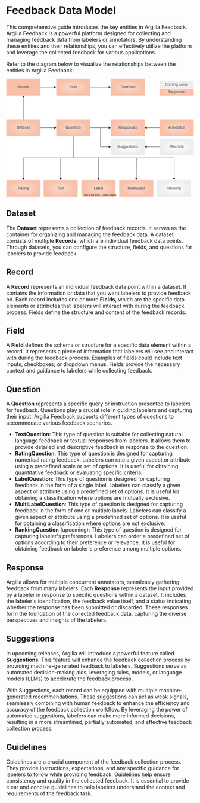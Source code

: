# Feedback Data Model
This comprehensive guide introduces the key entities in Argilla Feedback. Argilla Feedback is a powerful platform designed for collecting and managing feedback data from labelers or annotators. By understanding these entities and their relationships, you can effectively utilize the platform and leverage the collected feedback for various applications.

Refer to the diagram below to visualize the relationships between the entities in Argilla Feedback:


![data-model](../../../_static/images/llms/fb-model.svg "Argilla Feedback Data Model")

## Dataset

The **Dataset** represents a collection of feedback records. It serves as the container for organizing and managing the feedback data. A dataset consists of multiple **Records**, which are individual feedback data points. Through datasets, you can configure the structure, fields, and questions for labelers to provide feedback.

## Record

A **Record** represents an individual feedback data point within a dataset. It contains the information or data that you want labelers to provide feedback on. Each record includes one or more **Fields**, which are the specific data elements or attributes that labelers will interact with during the feedback process. Fields define the structure and content of the feedback records.

## Field

A **Field** defines the schema or structure for a specific data element within a record. It represents a piece of information that labelers will see and interact with during the feedback process. Examples of fields could include text inputs, checkboxes, or dropdown menus. Fields provide the necessary context and guidance to labelers while collecting feedback.

## Question

A **Question** represents a specific query or instruction presented to labelers for feedback. Questions play a crucial role in guiding labelers and capturing their input. Argilla Feedback supports different types of questions to accommodate various feedback scenarios.

- **TextQuestion**: This type of question is suitable for collecting natural language feedback or textual responses from labelers. It allows them to provide detailed and descriptive feedback in response to the question.
- **RatingQuestion**: This type of question is designed for capturing numerical rating feedback. Labelers can rate a given aspect or attribute using a predefined scale or set of options. It is useful for obtaining quantitative feedback or evaluating specific criteria.
- **LabelQuestion**: This type of question is designed for capturing feedback in the form of a single label. Labelers can classify a given aspect or attribute using a predefined set of options. It is useful for obtaining a classification where options are mutually exclusive.
- **MultiLabelQuestion**: This type of question is designed for capturing feedback in the form of one or multiple labels. Labelers can classify a given aspect or attribute using a predefined set of options. It is useful for obtaining a classification where options are not exclusive.
- **RankingQuestion** (upcoming): This type of question is designed for capturing labeler's preferences. Labelers can order a predefined set of options according to their preference or relevance. It is useful for obtaining feedback on labeler's preference among multiple options.

## Response

Argilla allows for multiple concurrent annotators, seamlessly gathering feedback from many labelers. Each **Response** represents the input provided by a labeler in response to specific questions within a dataset. It includes the labeler's identification, the feedback value itself, and a status indicating whether the response has been submitted or discarded. These responses form the foundation of the collected feedback data, capturing the diverse perspectives and insights of the labelers.

## Suggestions
In upcoming releases, Argilla will introduce a powerful feature called **Suggestions**. This feature will enhance the feedback collection process by providing machine-generated feedback to labelers. Suggestions serve as automated decision-making aids, leveraging rules, models, or language models (LLMs) to accelerate the feedback process.

With Suggestions, each record can be equipped with multiple machine-generated recommendations. These suggestions can act as weak signals, seamlessly combining with human feedback to enhance the efficiency and accuracy of the feedback collection workflow. By leveraging the power of automated suggestions, labelers can make more informed decisions, resulting in a more streamlined, partially automated, and effective feedback collection process.

## Guidelines

Guidelines are a crucial component of the feedback collection process. They provide instructions, expectations, and any specific guidance for labelers to follow while providing feedback. Guidelines help ensure consistency and quality in the collected feedback. It is essential to provide clear and concise guidelines to help labelers understand the context and requirements of the feedback task.



